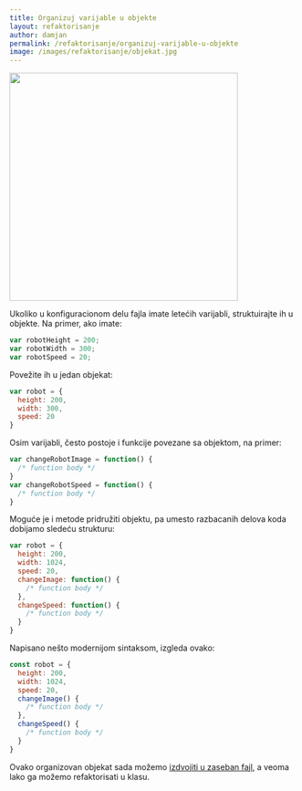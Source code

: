 ```yaml
---
title: Organizuj varijable u objekte
layout: refaktorisanje
author: damjan
permalink: /refaktorisanje/organizuj-varijable-u-objekte
image: /images/refaktorisanje/objekat.jpg
---
```


<img src='{{page.image}}' width='400'>

Ukoliko u konfiguracionom delu fajla imate letećih varijabli, struktuirajte ih u objekte. Na primer, ako imate:

```javascript
var robotHeight = 200;
var robotWidth = 300;
var robotSpeed = 20;
```

Povežite ih u jedan objekat:
```javascript
var robot = {
  height: 200,
  width: 300,
  speed: 20
}
```

Osim varijabli, često postoje i funkcije povezane sa objektom, na primer:

```javascript
var changeRobotImage = function() {
  /* function body */
}
var changeRobotSpeed = function() {
  /* function body */
}
```

Moguće je i metode pridružiti objektu, pa umesto razbacanih delova koda dobijamo sledeću strukturu:
```javascript
var robot = {
  height: 200,
  width: 1024,
  speed: 20,
  changeImage: function() {
    /* function body */
  },
  changeSpeed: function() {
    /* function body */
  }
}
```

Napisano nešto modernijom sintaksom, izgleda ovako:

```javascript
const robot = {
  height: 200,
  width: 1024,
  speed: 20,
  changeImage() {
    /* function body */
  },
  changeSpeed() {
    /* function body */
  }
}
```

Ovako organizovan objekat sada možemo [izdvojiti u zaseban fajl](/refaktorisanje/podeli-kod-u-komponente), a veoma lako ga možemo refaktorisati u klasu.
